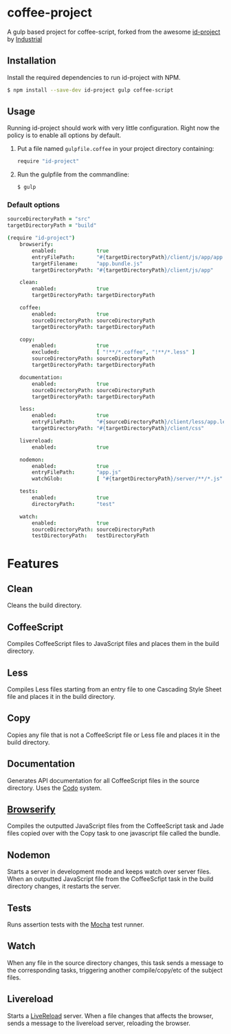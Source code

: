 coffee-project
==============

A gulp based project for coffee-script, forked from the awesome [id-project](https://github.com/Industrial/id-project) by [Industrial](https://github.com/Industrial)

## Installation

Install the required dependencies to run id-project with NPM.

```bash
$ npm install --save-dev id-project gulp coffee-script
```

## Usage

Running id-project should work with very little configuration. Right now the
policy is to enable all options by default.

1. Put a file named `gulpfile.coffee` in your project directory containing:

	```coffee
	require "id-project"
	```

2. Run the gulpfile from the commandline:

	```bash
	$ gulp
	```

### Default options

```coffee
sourceDirectoryPath = "src"
targetDirectoryPath = "build"

(require "id-project")
	browserify:
		enabled:             true
		entryFilePath:       "#{targetDirectoryPath}/client/js/app/app.js"
		targetFilename:      "app.bundle.js"
		targetDirectoryPath: "#{targetDirectoryPath}/client/js/app"

	clean:
		enabled:             true
		targetDirectoryPath: targetDirectoryPath

	coffee:
		enabled:             true
		sourceDirectoryPath: sourceDirectoryPath
		targetDirectoryPath: targetDirectoryPath

	copy:
		enabled:             true
		excluded:            [ "!**/*.coffee", "!**/*.less" ]
		sourceDirectoryPath: sourceDirectoryPath
		targetDirectoryPath: targetDirectoryPath

	documentation:
		enabled:             true
		sourceDirectoryPath: sourceDirectoryPath
		targetDirectoryPath: targetDirectoryPath

	less:
		enabled:             true
		entryFilePath:       "#{sourceDirectoryPath}/client/less/app.less"
		targetDirectoryPath: "#{targetDirectoryPath}/client/css"

	livereload:
		enabled:             true

	nodemon:
		enabled:             true
		entryFilePath:       "app.js"
		watchGlob:           [ "#{targetDirectoryPath}/server/**/*.js" ]

	tests:
		enabled:             true
		directoryPath:       "test"

	watch:
		enabled:             true
		sourceDirectoryPath: sourceDirectoryPath
		testDirectoryPath:   testDirectoryPath
```

# Features

## Clean
Cleans the build directory.

## CoffeeScript
Compiles CoffeeScript files to JavaScript files and places them in the build
directory.

## Less
Compiles Less files starting from an entry file to one Cascading Style Sheet
file and places it in the build directory.

## Copy
Copies any file that is not a CoffeeScript file or Less file and places it in
the build directory.

## Documentation
Generates API documentation for all CoffeeScript files in the source directory.
Uses the [Codo](https://github.com/coffeedoc/codo) system.

## [Browserify](https://github.com/substack/node-browserify)
Compiles the outputted JavaScript files from the CoffeeScript task and Jade
files copied over with the Copy task to one javascript file called the bundle.

## Nodemon
Starts a server in development mode and keeps watch over server files. When an
outputted JavaScript file from the CoffeeScfipt task in the build directory
changes, it restarts the server.

## Tests
Runs assertion tests with the [Mocha](http://visionmedia.github.io/mocha/) test
runner.

## Watch
When any file in the source directory changes, this task sends a message to the
corresponding tasks, triggering another compile/copy/etc of the subject files.

## Livereload
Starts a [LiveReload](http://livereload.com/) server. When a file changes that
affects the browser, sends a message to the livereload server, reloading the
browser.

